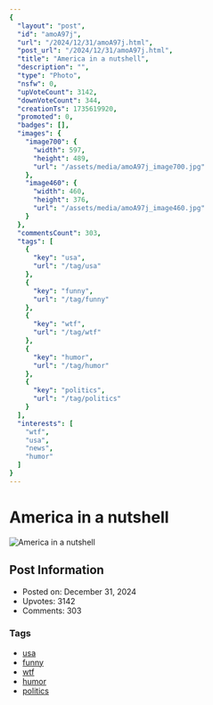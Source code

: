 ```yaml
---
{
  "layout": "post",
  "id": "amoA97j",
  "url": "/2024/12/31/amoA97j.html",
  "post_url": "/2024/12/31/amoA97j.html",
  "title": "America in a nutshell",
  "description": "",
  "type": "Photo",
  "nsfw": 0,
  "upVoteCount": 3142,
  "downVoteCount": 344,
  "creationTs": 1735619920,
  "promoted": 0,
  "badges": [],
  "images": {
    "image700": {
      "width": 597,
      "height": 489,
      "url": "/assets/media/amoA97j_image700.jpg"
    },
    "image460": {
      "width": 460,
      "height": 376,
      "url": "/assets/media/amoA97j_image460.jpg"
    }
  },
  "commentsCount": 303,
  "tags": [
    {
      "key": "usa",
      "url": "/tag/usa"
    },
    {
      "key": "funny",
      "url": "/tag/funny"
    },
    {
      "key": "wtf",
      "url": "/tag/wtf"
    },
    {
      "key": "humor",
      "url": "/tag/humor"
    },
    {
      "key": "politics",
      "url": "/tag/politics"
    }
  ],
  "interests": [
    "wtf",
    "usa",
    "news",
    "humor"
  ]
}
---
```


# America in a nutshell

![America in a nutshell](/assets/media/amoA97j_image700.jpg)

## Post Information

- Posted on: December 31, 2024
- Upvotes: 3142
- Comments: 303

### Tags

- [usa](/tag/usa)
- [funny](/tag/funny)
- [wtf](/tag/wtf)
- [humor](/tag/humor)
- [politics](/tag/politics)
